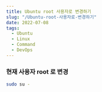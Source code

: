```yaml
---
title: Ubuntu root 사용자로 변경하기
slug: "/Ubuntu-root-사용자로-변경하기"
date: 2022-07-08
tags:
  - Ubuntu
  - Linux
  - Command
  - DevOps
---
```


### 현재 사용자 root 로 변경

```bash
sudo su -
```
